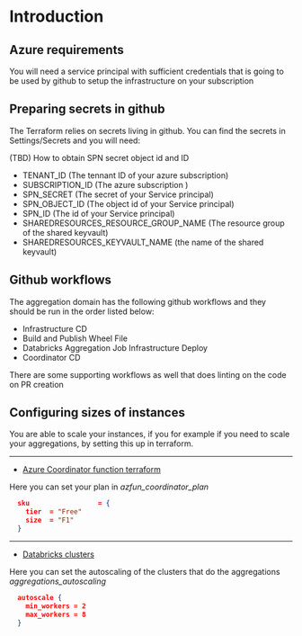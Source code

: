 # Introduction

## Azure requirements

You will need a service principal with sufficient credentials that is going to be used by github to setup the infrastructure on your subscription

## Preparing secrets in github

The Terraform relies on secrets living in github.
You can find the secrets in Settings/Secrets and you will need:

(TBD) How to obtain SPN secret object id and ID

- TENANT_ID (The tennant ID of your azure subscription)
- SUBSCRIPTION_ID (The azure subscription )
- SPN_SECRET (The secret of your Service principal)
- SPN_OBJECT_ID (The object id of your Service principal)
- SPN_ID (The id of your Service principal)
- SHAREDRESOURCES_RESOURCE_GROUP_NAME (The resource group of the shared keyvault)
- SHAREDRESOURCES_KEYVAULT_NAME (the name of the shared keyvault)

## Github workflows

The aggregation domain has the following github workflows and they should be run in the order listed below:

- Infrastructure CD
- Build and Publish Wheel File
- Databricks Aggregation Job Infrastructure Deploy
- Coordinator CD

There are some supporting workflows as well that does linting on the code on PR creation

## Configuring sizes of instances

You are able to scale your instances, if you for example if you need to scale your aggregations, by setting this up in terraform.

---

- [Azure Coordinator function terraform](..\build\primary\main\func-coordinator.tf)

Here you can set your plan in *azfun_coordinator_plan*

```JSON
  sku                 = {
    tier  = "Free"
    size  = "F1"
  }
```

---

- [Databricks clusters](..\build\databricks_aggregations_cluster\main\main.tf)

Here you can set the autoscaling of the clusters that do the aggregations *aggregations_autoscaling*

```JSON
  autoscale {
    min_workers = 2
    max_workers = 8
  }
```
